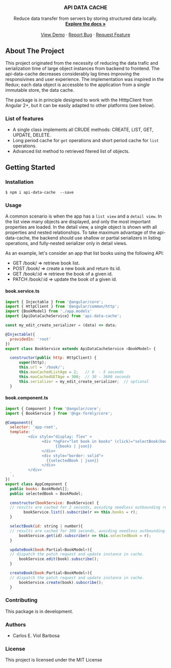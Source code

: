 <div id="top"></div>



<!-- PROJECT LOGO -->
<br />
<div align="center">
  <!-- <a href="https://github.com/">
    <img src="" alt="Logo"  height="80">
  </a> -->

  <h3 align="center">API DATA CACHE</h3>

  <p align="center">
    Reduce data transfer from servers by storing structured data locally.
    <br />
    <a href="https://cviolbarbosa.github.io/api-data-cache/"><strong>Explore the docs »</strong></a>
    <br />
    <br />
    <a href="https://github.com/">View Demo</a>
    ·
    <a href="https://github.com/cviolbarbosa/api-data-cache/issues">Report Bug</a>
    ·
    <a href="https://github.com/cviolbarbosa/api-data-cache/issues">Request Feature</a>
  </p>
</div>

## About The Project

This project originated from the necessity of reducing the data trafic and serialization time of large object instances from backend to frontend. The api-data-cache decreases considerably lag times improving the responsivines and user experience. The implementation was inspired in the Redux; each data object is accessble to the application from a single immutable store, the data cache. 

The package is in principle designed to work with the HtttpClient from Angular 2+, but it can be easily adapted to other platforms (see below).


### List of features
*   A single class implements all CRUDE methods: CREATE, LIST, GET, UPDATE, DELETE.
*   Long period cache for `get` operations and short period cache for `list` operations.
*   Advanced list method to retrieved fitered list of objects.

## Getting Started

### Installation

```shell 
$ npm i api-data-cache  --save
```

### Usage

A common scenario is when the app has a `list view` and a `detail view`. In the list view many objects are displayed, and only the most important properties are loaded. In the detail view, a single object is shown with all properties and nested relationships. To take maximum advantage of the api-data-cache, the backend should use shallow or partial serializers in listing operations, and fully-nested serializer only in detail views.

As an example, let's consider an app that list books using the following API:

* GET /book/      => retrieve book list.
* POST /book/     => create a new book and return its id.
* GET /book/:id   => retrieve the book of a given id.
* PATCH /book/:id => update the book of a given id.

#### book.service.ts
```js 
import { Injectable } from '@angular/core';
import { HttpClient } from '@angular/common/http';
import {BookModel} from './app.models'
import {ApiDataCacheService} from 'api-data-cache';

const my_edit_create_serializer = (data) => data;

@Injectable({
  providedIn: 'root'
})
export class BookService extends ApiDataCacheService <BookModel> {

  constructor(public http: HttpClient) {
      super(http);
      this.url = '/book/'; 
      this.maxCachedListAge = 2;   // 0  - 5 seconds       
      this.maxCachedGETAge = 300;  // 30 - 3600 seconds
      this.serializer = my_edit_create_serializer;  // optional
  }
```


#### book.component.ts
```js
import { Component } from '@angular/core';
import { BookService } from '@ngx-formly/core';

@Component({
  selector: 'app-root',
  template: `
          <div style="display: flex" >
                <div *ngFor="let book in books" (click)="selectBook(book.id)" style="border: solid">
                      {{books | json}}
                </div>
                <div style="border: solid">
                  {{selectedBook | json}} 
                </div>
          </div>
  `,
})
export class AppComponent {
  public books: BookModel[];
  public selectedBook = BookModel;

  constructor(bookService: BookService) {
  // results are cached for 2 seconds, avoiding needless outbounding requests to the server.
    	bookService.list().subscribe(r => this.books = r);
  }

  selectBook(id: string | number){
  // results are cached for 300 seconds, avoiding needless outbounding requests to server when browsing through items.
      bookService.get(id).subscribe(r => this.selectedBook = r);
  }

  updateBook(book:Partial<BookModel>){
  // dispatch the patch request and update instance in cache.
      bookService.edit(book).subscribe();
  }

  createBook(book:Partial<BookModel>){
  // dispatch the patch request and update instance in cache.
      bookService.create(book).subscribe();
  }

```



### Contributing
This package is in development. 
### Authors 
*   Carlos E. Viol Barbosa


### License

This project is licensed under the MIT License
